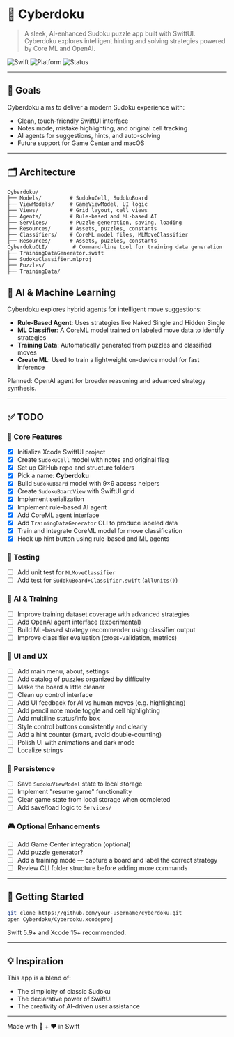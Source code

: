 # 🤖 Cyberdoku

> A sleek, AI-enhanced Sudoku puzzle app built with SwiftUI.  
> Cyberdoku explores intelligent hinting and solving strategies powered by Core ML and OpenAI.

![Swift](https://img.shields.io/badge/swift-5.9-orange)
![Platform](https://img.shields.io/badge/platform-iOS-blue)
![Status](https://img.shields.io/badge/status-WIP-lightgrey)

---

## 🧠 Goals

Cyberdoku aims to deliver a modern Sudoku experience with:

- Clean, touch-friendly SwiftUI interface
- Notes mode, mistake highlighting, and original cell tracking
- AI agents for suggestions, hints, and auto-solving
- Future support for Game Center and macOS

---

## 🗂 Architecture

```
Cyberdoku/
├── Models/         # SudokuCell, SudokuBoard
├── ViewModels/     # GameViewModel, UI logic
├── Views/          # Grid layout, cell views
├── Agents/         # Rule-based and ML-based AI
├── Services/       # Puzzle generation, saving, loading
├── Resources/      # Assets, puzzles, constants
├── Classifiers/    # CoreML model files, MLMoveClassifier
├── Resources/      # Assets, puzzles, constants
CyberdokuCLI/        # Command-line tool for training data generation
├── TrainingDataGenerator.swift
├── SudokuClassifier.mlproj
├── Puzzles/
├── TrainingData/
```

## 🧠 AI & Machine Learning

Cyberdoku explores hybrid agents for intelligent move suggestions:

- **Rule-Based Agent**: Uses strategies like Naked Single and Hidden Single
- **ML Classifier**: A CoreML model trained on labeled move data to identify strategies
- **Training Data**: Automatically generated from puzzles and classified moves
- **Create ML**: Used to train a lightweight on-device model for fast inference

Planned: OpenAI agent for broader reasoning and advanced strategy synthesis.

---

## ✅ TODO

### 🔧 Core Features
- [x] Initialize Xcode SwiftUI project
- [x] Create `SudokuCell` model with notes and original flag
- [x] Set up GitHub repo and structure folders
- [x] Pick a name: **Cyberdoku**
- [x] Build `SudokuBoard` model with 9×9 access helpers
- [x] Create `SudokuBoardView` with SwiftUI grid
- [x] Implement serialization
- [x] Implement rule-based AI agent
- [x] Add CoreML agent interface
- [x] Add `TrainingDataGenerator` CLI to produce labeled data
- [x] Train and integrate CoreML model for move classification
- [x] Hook up hint button using rule-based and ML agents

### 🧪 Testing
- [ ] Add unit test for `MLMoveClassifier`
- [ ] Add test for `SudokuBoard+Classifier.swift` (`allUnits()`)

### 🧠 AI & Training
- [ ] Improve training dataset coverage with advanced strategies
- [ ] Add OpenAI agent interface (experimental)
- [ ] Build ML-based strategy recommender using classifier output
- [ ] Improve classifier evaluation (cross-validation, metrics)

### 🧬 UI and UX
- [ ] Add main menu, about, settings
- [ ] Add catalog of puzzles organized by difficulty
- [ ] Make the board a little cleaner
- [ ] Clean up control interface
- [ ] Add UI feedback for AI vs human moves (e.g. highlighting)
- [ ] Add pencil note mode toggle and cell highlighting
- [ ] Add multiline status/info box
- [ ] Style control buttons consistently and clearly
- [ ] Add a hint counter (smart, avoid double-counting)
- [ ] Polish UI with animations and dark mode
- [ ] Localize strings

### 💾 Persistence
- [ ] Save `SudokuViewModel` state to local storage
- [ ] Implement "resume game" functionality
- [ ] Clear game state from local storage when completed
- [ ] Add save/load logic to `Services/`

### 🎮 Optional Enhancements
- [ ] Add Game Center integration (optional)
- [ ] Add puzzle generator?
- [ ] Add a training mode — capture a board and label the correct strategy
- [ ] Review CLI folder structure before adding more commands

---

## 🚀 Getting Started

```bash
git clone https://github.com/your-username/cyberdoku.git
open Cyberdoku/Cyberdoku.xcodeproj
```

Swift 5.9+ and Xcode 15+ recommended.

---

## 💡 Inspiration

This app is a blend of:
- The simplicity of classic Sudoku
- The declarative power of SwiftUI
- The creativity of AI-driven user assistance

---

Made with 🧠 + ❤️ in Swift
